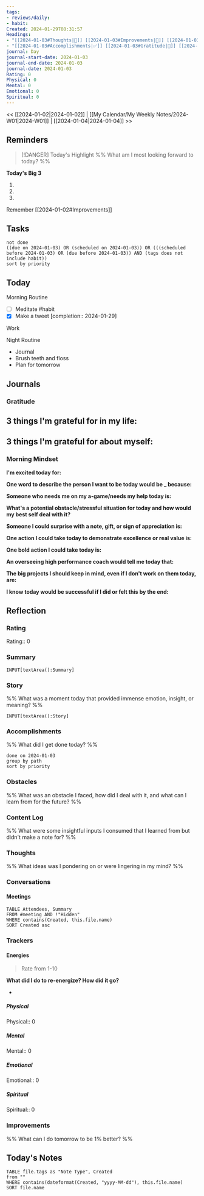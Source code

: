 ```yaml
---
tags: 
- reviews/daily: 
- habit: 
Created: 2024-01-29T08:31:57
Headings: 
- "[[2024-01-03#Thoughts|💭]] [[2024-01-03#Improvements|💪]] [[2024-01-03#Obstacles|🚧]]": 
- "[[2024-01-03#Accomplishments|✅]] [[2024-01-03#Gratitude|🙏]] [[2024-01-03#Content Log|📚]]": 
journal: Day
journal-start-date: 2024-01-03
journal-end-date: 2024-01-03
journal-date: 2024-01-03
Rating: 0
Physical: 0
Mental: 0
Emotional: 0
Spiritual: 0
---
```


<< [[2024-01-02|2024-01-02]] | [[My Calendar/My Weekly Notes/2024-W01|2024-W01]] | [[2024-01-04|2024-01-04]] >>

## Reminders

> [!DANGER] Today's Highlight
> %% What am I most looking forward to today? %%

**Today's Big 3**

1. 
2. 
3. 

Remember [[2024-01-02#Improvements]]

## Tasks

```tasks
not done
((due on 2024-01-03) OR (scheduled on 2024-01-03)) OR (((scheduled before 2024-01-03) OR (due before 2024-01-03)) AND (tags does not include habit))
sort by priority
```

## Today

Morning Routine

- [ ] Meditate #habit
- [x] Make a tweet  [completion:: 2024-01-29]

Work

Night Routine

- Journal
- Brush teeth and floss
- Plan for tomorrow

## Journals

### Gratitude

**3 things I'm grateful for in my life:**
- 

**3 things I'm grateful for about myself:**
- 

### Morning Mindset

**I'm excited today for:**

**One word to describe the person I want to be today would be \_ because:**

**Someone who needs me on my a-game/needs my help today is:**

**What's a potential obstacle/stressful situation for today and how would my best self deal with it?**

**Someone I could surprise with a note, gift, or sign of appreciation is:**

**One action I could take today to demonstrate excellence or real value is:**

**One bold action I could take today is:**

**An overseeing high performance coach would tell me today that:**

**The big projects I should keep in mind, even if I don't work on them today, are:**

**I know today would be successful if I did or felt this by the end:**

## Reflection

### Rating

Rating:: 0

### Summary

`INPUT[textArea():Summary]`

### Story

%% What was a moment today that provided immense emotion, insight, or meaning? %%

`INPUT[textArea():Story]`

### Accomplishments

%% What did I get done today? %%

```tasks
done on 2024-01-03
group by path
sort by priority
```

### Obstacles

%% What was an obstacle I faced, how did I deal with it, and what can I learn from for the future? %%

### Content Log

%% What were some insightful inputs I consumed that I learned from but didn't make a note for? %%

### Thoughts

%% What ideas was I pondering on or were lingering in my mind? %%

### Conversations

#### Meetings

```dataview
TABLE Attendees, Summary
FROM #meeting AND !"Hidden"
WHERE contains(Created, this.file.name)
SORT Created asc
```

### Trackers

#### Energies

> Rate from 1-10

**What did I do to re-energize? How did it go?**

- 

##### Physical

Physical:: 0

##### Mental

Mental:: 0

##### Emotional

Emotional:: 0

##### Spiritual

Spiritual:: 0

### Improvements
%% What can I do tomorrow to be 1% better? %%

## Today's Notes

```dataview
TABLE file.tags as "Note Type", Created
from ""
WHERE contains(dateformat(Created, "yyyy-MM-dd"), this.file.name)
SORT file.name
```
